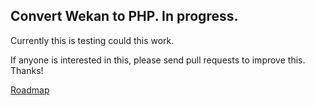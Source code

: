 ## Convert Wekan to PHP. In progress.

Currently this is testing could this work.

If anyone is interested in this, please send pull requests to improve this. Thanks!

[Roadmap](https://github.com/wekan/php/projects/1)
